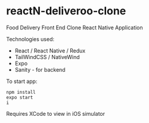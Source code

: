 # reactN-deliveroo-clone

Food Delivery Front End Clone
React Native Application

Technologies used:
* React / React Native / Redux
* TailWindCSS / NativeWind
* Expo
* Sanity - for backend

To start app:
```
npm install
expo start
i
```

Requires XCode to view in iOS simulator
